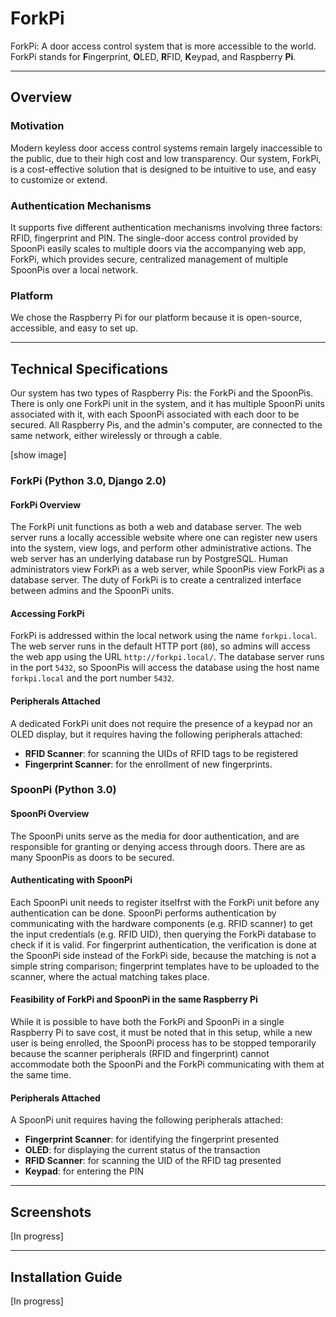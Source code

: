 # ForkPi 

ForkPi: A door access control system that is more accessible to the world. ForkPi stands for **F**ingerprint, **O**LED, **R**FID, **K**eypad, and Raspberry **Pi**.

-----------------------

## Overview

### Motivation

Modern keyless door access control systems remain largely inaccessible to the public, due to their high cost and low transparency. Our system, ForkPi, is a cost-effective solution that is designed to be intuitive to use, and easy to customize or extend.

### Authentication Mechanisms

It supports five different authentication mechanisms involving three factors: RFID, fingerprint and PIN. The single-door access control provided by SpoonPi easily scales to multiple doors via the accompanying web app, ForkPi, which provides secure, centralized management of multiple SpoonPis over a local network.

### Platform

We chose the Raspberry Pi for our platform because it is open-source, accessible, and easy to set up.

-----------------------

## Technical Specifications

Our system has two types of Raspberry Pis: the ForkPi and the SpoonPis. There is only one ForkPi unit in the system, and it has multiple SpoonPi units associated with it, with each SpoonPi associated with each door to be secured. All Raspberry Pis, and the admin's computer, are connected to the same network, either wirelessly or through a cable.

[show image]

### ForkPi (Python 3.0, Django 2.0)

#### ForkPi Overview

The ForkPi unit functions as both a web and database server. The web server runs a locally accessible website where one can register new users into the system, view logs, and perform other administrative actions. The web server has an underlying database run by PostgreSQL. Human administrators view ForkPi as a web server, while SpoonPis view ForkPi as a database server. The duty of ForkPi is to create a centralized interface between admins and the SpoonPi units.

#### Accessing ForkPi

ForkPi is addressed within the local network using the name `forkpi.local`. The web server runs in the default HTTP port (`80`), so admins will access the web app using the URL `http://forkpi.local/`. The database server runs in the port `5432`, so SpoonPis will access the database using the host name `forkpi.local` and the port number `5432`.

#### Peripherals Attached

A dedicated ForkPi unit does not require the presence of a keypad nor an OLED display, but it requires having the following peripherals attached:

- **RFID Scanner**: for scanning the UIDs of RFID tags to be registered 
- **Fingerprint Scanner**: for the enrollment of new fingerprints.

### SpoonPi (Python 3.0)

#### SpoonPi Overview

The SpoonPi units serve as the media for door authentication, and are responsible for granting or denying access through doors. There are as many SpoonPis as doors to be secured.

#### Authenticating with SpoonPi

Each SpoonPi unit needs to register itselfrst with the ForkPi unit before any authentication can be done. SpoonPi performs authentication by communicating with the hardware components (e.g. RFID scanner) to get the input credentials (e.g. RFID UID), then querying the ForkPi database to check if it is valid. For fingerprint authentication, the verification is done at the SpoonPi side instead of the ForkPi side, because the matching is not a simple string comparison; fingerprint templates have to be uploaded to the scanner, where the actual matching takes place.

#### Feasibility of ForkPi and SpoonPi in the same Raspberry Pi

While it is possible to have both the ForkPi and SpoonPi in a single Raspberry Pi to save cost, it must be noted that in this setup, while a new user is being enrolled, the SpoonPi process has to be stopped temporarily because the scanner peripherals (RFID and fingerprint) cannot accommodate both the SpoonPi and the ForkPi communicating with them at the same time.

#### Peripherals Attached

A SpoonPi unit requires having the following peripherals attached:

- **Fingerprint Scanner**: for identifying the fingerprint presented
- **OLED**: for displaying the current status of the transaction
- **RFID Scanner**: for scanning the UID of the RFID tag presented
- **Keypad**: for entering the PIN

-----------------------

## Screenshots
[In progress]

-----------------------

## Installation Guide
[In progress]

